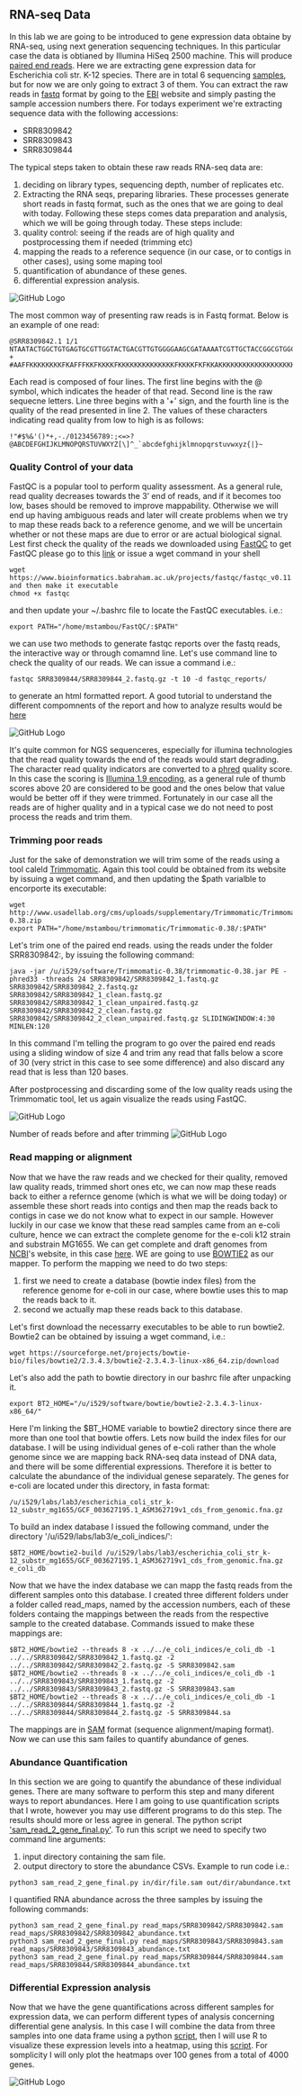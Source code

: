 ## RNA-seq Data
In this lab we are going to be introduced to gene expression data obtaine by RNA-seq, using next generation sequencing techniques. In this particular case the data is obtianed by Illumina HiSeq 2500 machine. This will produce [paired end reads](https://www.illumina.com/science/technology/next-generation-sequencing/paired-end-vs-single-read-sequencing.html). 
Here we are extracting gene expression data for Escherichia coli str. K-12 species. There are in total 6 sequencing [samples](https://www.ncbi.nlm.nih.gov/sra/?term=Escherichia+coli+str.+K-12+RNA+seq), but for now we are only going to extract 3 of them. You can extract the raw reads in [fastq](https://en.wikipedia.org/wiki/FASTQ_format) format by going to the [EBI](https://www.ebi.ac.uk/) website and simply pasting the sample accession numbers there. For todays experiment we're extracting sequence data with the following accessions:
* SRR8309842
* SRR8309843
* SRR8309844

The typical steps taken to obtain these raw reads RNA-seq data are:
1) deciding on library types, sequencing depth, number of replicates etc.
2) Extracting the RNA seqs, preparing libraries.
These processes generate short reads in fastq format, such as the ones that we are going to deal with today. 
Following these steps comes data preparation and analysis, which we will be going through today. These steps include:
1) quality control: seeing if the reads are of high quality and postprocessing them if needed (trimming etc)
2) mapping the reads to a reference sequence (in our case, or to contigs in other cases), using some maping tool
3) quantification of abundance of these genes.
4) differential expression analysis.

![GitHub Logo](RNA-seq_workflow.png)

The most common way of presenting raw reads is in Fastq format. Below is an example of one read:
```
@SRR8309842.1 1/1
NTAATACTGGCTGTGAGTGCGTTGGTACTGACGTTGTGGGGAAGCGATAAAATCGTTGCTACCGGCGTGGCGATTATCTGGGGGCTAACTTTTGCATTGGTTCCCGTCGGCTGGTCAACGTGGATCACCCGCTCGCTGGCCGATCAGGCA
+
#AAFFKKKKKKKKFKAFFFKKFKKKKFKKKKKKKKKKKKKKFKKKKFKFKKAKKKKKKKKKKKKKKKKKKKKKKKKKKKKKKKKKF7FKKKKKKFKKKKKKKKKKKK7AFFKKKKKFKKKKKKAFA<KKKKFFA,AFKKA<AFKKFA<F7

```
Each read is composed of four lines. The first line begins with the @ symbol, which indicates the header of that read. Second line is the raw sequecne letters. Line three begins with a '+' sign, and the fourth line is the quality of the read presented in line 2. The values of these characters indicating read quality from low to high is as follows:
```
!"#$%&'()*+,-./0123456789:;<=>?@ABCDEFGHIJKLMNOPQRSTUVWXYZ[\]^_`abcdefghijklmnopqrstuvwxyz{|}~
```

### Quality Control of your data
FastQC is a popular tool to perform quality assessment. As a general rule, read quality decreases towards the 3’ end of reads, and if it becomes too low, bases should be removed to improve mappability. Otherwise we will end up having ambiguous reads and later will create problems when we try to map these reads back to a reference genome, and we will be uncertain whether or not these maps are due to error or are actual biological signal.
Lest first check the quality of the reads we downloaded using [FastQC](https://www.bioinformatics.babraham.ac.uk/projects/fastqc/)
to get FastQC please go to this [link](https://www.bioinformatics.babraham.ac.uk/projects/fastqc/fastqc_v0.11.8.zip) or issue a wget command in your shell
```
wget https://www.bioinformatics.babraham.ac.uk/projects/fastqc/fastqc_v0.11.8.zip
and then make it executable
chmod +x fastqc
```
and then update your ~/.bashrc file to locate the FastQC executables. i.e.:
```
export PATH="/home/mstambou/FastQC/:$PATH"
```

we can use two methods to generate fastqc reports over the fastq reads, the interactive way or through comamnd line. Let's use command line to check the quality of our reads. We can issue a command i.e.:
```
fastqc SRR8309844/SRR8309844_2.fastq.gz -t 10 -d fastqc_reports/
```
to generate an html formatted report. A good tutorial to understand the different compomnents of the report and how to analyze results would be [here](https://www.youtube.com/watch?v=bz93ReOv87Y)

![GitHub Logo](SRR8309844_2_fastqc.png)

It's quite common for NGS sequenceres, especially for illumina technologies that the read quality towards the end of the reads would start degrading. The character read quality indicators are converted to a [phred](https://en.wikipedia.org/wiki/Phred_quality_score) quality score. In this case the scoring is [Illumina 1.9 encoding](https://www.drive5.com/usearch/manual/quality_score.htm), as a general rule of thumb scores above 20 are considered to be good and the ones below that value would be better off if they were trimmed. Fortunately in our case all the reads are of higher quality and in a typical case we do not need to post process the reads and trim them.

### Trimming poor reads
Just for the sake of demonstration we will trim some of the reads using a tool caleld [Trimmomatic](http://www.usadellab.org/cms/?page=trimmomatic).
Again this tool could be obtained from its website by issuing a wget command, and then updating the $path varialble to encorporte its executable:
```
wget http://www.usadellab.org/cms/uploads/supplementary/Trimmomatic/Trimmomatic-0.38.zip
export PATH="/home/mstambou/trimmomatic/Trimmomatic-0.38/:$PATH"
```
Let's trim one of the paired end reads. using the reads under the folder SRR8309842:, by issuing the following command:
```
java -jar /u/i529/software/Trimmomatic-0.38/trimmomatic-0.38.jar PE -phred33 -threads 24 SRR8309842/SRR8309842_1.fastq.gz SRR8309842/SRR8309842_2.fastq.gz SRR8309842/SRR8309842_1_clean.fastq.gz SRR8309842/SRR8309842_1_clean_unpaired.fastq.gz  SRR8309842/SRR8309842_2_clean.fastq.gz SRR8309842/SRR8309842_2_clean_unpaired.fastq.gz SLIDINGWINDOW:4:30 MINLEN:120
```
In this command I'm telling the program to go over the paired end reads using a sliding window of size 4 and trim any read that falls below a score of 30 (very strict in this case to see some difference) and also discard any read that is less than 120 bases.

After postprocessing and discarding some of the low quality reads using the Trimmomatic tool, let us again visualize the reads using FastQC.

![GitHub Logo](SRR8309844_2_clean_fastqc.png)

Number of reads before and after trimming
![GitHub Logo](before_after_trimming.png)

### Read mapping or alignment

Now that we have the raw reads and we checked for their quality, removed law quality reads, trimmed short ones etc, we can now map these reads back to either a refernce genome (which is what we will be doing today) or assemble these short reads into contigs and then map the reads back to contigs in case we do not know what to expect in our sample. However luckily in our case we know that these read samples came from an e-coli culture, hence we can extract the complete genome for the e-coli k12 strain and substrain MG1655. We can get complete and draft genomes from [NCBI](https://www.ncbi.nlm.nih.gov)'s website, in this case [here](ftp://ftp.ncbi.nlm.nih.gov/genomes/all/GCF/003/627/195/GCF_003627195.1_ASM362719v1). WE are going to use [BOWTIE2](http://bowtie-bio.sourceforge.net/bowtie2/index.shtml) as our mapper. To perform the mapping we need to do two steps:
1) first we need to create a database (bowtie index files) from the reference genome for e-coli in our case, where bowtie uses this to map the reads back to it.
2) second we actually map these reads back to this database.

Let's first download the necessarry executables to be able to run bowtie2. Bowtie2 can be obtained by issuing a wget command, i.e.:
```
wget https://sourceforge.net/projects/bowtie-bio/files/bowtie2/2.3.4.3/bowtie2-2.3.4.3-linux-x86_64.zip/download
```
Let's also add the path to bowtie directory in our bashrc file after unpacking it.
```
export BT2_HOME="/u/i529/software/bowtie/bowtie2-2.3.4.3-linux-x86_64/"
```
Here I'm linking the $BT_HOME variable to bowtie2 directory since there are more than one tool that bowtie offers. Lets now build the index files for our database. I will be using individual genes of e-coli rather than the whole genome since we are mapping back RNA-seq data instead of DNA data, and there will be some differential expressions. Therefore it is better to calculate the abundance of the individual genese separately.
The genes for e-coli are located under this directory, in fasta format:
```
/u/i529/labs/lab3/escherichia_coli_str_k-12_substr_mg1655/GCF_003627195.1_ASM362719v1_cds_from_genomic.fna.gz
```
To build an index database I issued the following command, under the directory '/u/i529/labs/lab3/e_coli_indices/':
```
$BT2_HOME/bowtie2-build /u/i529/labs/lab3/escherichia_coli_str_k-12_substr_mg1655/GCF_003627195.1_ASM362719v1_cds_from_genomic.fna.gz e_coli_db
```
Now that we have the index database we can mapp the fastq reads from the different samples onto this database. I created three different folders under a folder called read_maps, named by the accession numbers, each of these folders containg the mappings between the reads from the respective sample to the created database. Commands issued to make these mappings are:
```
$BT2_HOME/bowtie2 --threads 8 -x ../../e_coli_indices/e_coli_db -1 ../../SRR8309842/SRR8309842_1.fastq.gz -2 ../../SRR8309842/SRR8309842_2.fastq.gz -S SRR8309842.sam
$BT2_HOME/bowtie2 --threads 8 -x ../../e_coli_indices/e_coli_db -1 ../../SRR8309843/SRR8309843_1.fastq.gz -2 ../../SRR8309843/SRR8309843_2.fastq.gz -S SRR8309843.sam
$BT2_HOME/bowtie2 --threads 8 -x ../../e_coli_indices/e_coli_db -1 ../../SRR8309844/SRR8309844_1.fastq.gz -2 ../../SRR8309844/SRR8309844_2.fastq.gz -S SRR8309844.sa
```
The mappings are in [SAM](https://samtools.github.io/hts-specs/SAMv1.pdf) format (sequence alignment/maping format). Now we can use this sam failes to quantify abundance of genes.

### Abundance Quantification

In this section we are going to quantify the abundance of these individual genes. There are many software to perform this step and many diferent ways to report abundances. Here I am going to use quantification scripts that I wrote, however you may use different programs to do this step. The results should more or less agree in general. The python script ['sam_read_2_gene_final.py'](sam_read_2_gene_final.py). To run this script we need to specify two command line arguments:
1) input directory containing the sam file.
2) output directory to store the abundance CSVs.
Example to run code i.e.:
```
python3 sam_read_2_gene_final.py in/dir/file.sam out/dir/abundance.txt
```
I quantified RNA abundance across the three samples by issuing the following commands:
```
python3 sam_read_2_gene_final.py read_maps/SRR8309842/SRR8309842.sam read_maps/SRR8309842/SRR8309842_abundance.txt
python3 sam_read_2_gene_final.py read_maps/SRR8309843/SRR8309843.sam read_maps/SRR8309843/SRR8309843_abundance.txt
python3 sam_read_2_gene_final.py read_maps/SRR8309844/SRR8309844.sam read_maps/SRR8309844/SRR8309844_abundance.txt
```

### Differential Expression analysis 

Now that we have the gene quantifications across different samples for expression data, we can perform different types of analysis concerning differential gene analysis. In this case I will combine the data from three samples into one data frame using a python [script](abundance_heatmaps.py), then I will use R to visualize these expression levels into a heatmap, using this [script](heatmap.R). For somplicity I will only plot the heatmaps over 100 genes from a total of 4000 genes.


![GitHub Logo](heatmap.png)
